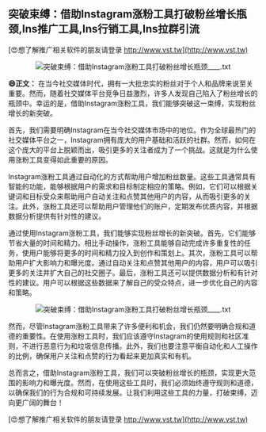 ## **突破束缚：借助Instagram涨粉工具打破粉丝增长瓶颈,Ins推广工具,Ins行销工具,Ins拉群引流**

[😍想了解推广相关软件的朋友请登录 http://www.vst.tw](http://www.vst.tw)

 <center><img src="https://vst.tw/MP4/tuiguang/png/6.png" alt="突破束缚：借助Instagram涨粉工具打破粉丝增长瓶颈____.txt"></center>

**😄正文：**
在当今社交媒体时代，拥有一大批忠实的粉丝对于个人和品牌来说至关重要。然而，随着社交媒体平台竞争日益激烈，许多人发现自己陷入了粉丝增长的瓶颈中。幸运的是，借助Instagram涨粉工具，我们能够突破这一束缚，实现粉丝增长的新突破。

首先，我们需要明确Instagram在当今社交媒体市场中的地位。作为全球最热门的社交媒体平台之一，Instagram拥有庞大的用户基础和活跃的社群。然而，如何在这个庞大的平台上脱颖而出，吸引更多的关注者成为了一个挑战。这就是为什么使用涨粉工具变得如此重要的原因。

Instagram涨粉工具通过自动化的方式帮助用户增加粉丝数量。这些工具通常具有智能的功能，能够根据用户的需求和目标制定相应的策略。例如，它们可以根据关键词和目标受众来帮助用户自动关注和点赞其他用户的内容，从而吸引更多的关注。此外，涨粉工具还可以帮助用户管理他们的账户，定期发布优质内容，并根据数据分析提供有针对性的建议。

通过使用Instagram涨粉工具，我们能够实现粉丝增长的新突破。首先，它们能够节省大量的时间和精力。相比手动操作，涨粉工具能够自动完成许多重复性的任务，使用户能够将更多的时间和精力投入到创作和策划上。其次，涨粉工具可以帮助用户扩大影响力和曝光度。通过自动关注和点赞其他用户的内容，用户可以吸引更多的关注并扩大自己的社交圈子。最后，涨粉工具还可以提供数据分析和有针对性的建议。用户可以根据这些数据来了解自己的受众特点，进一步优化自己的内容和策略。

 <center><img src="https://vst.tw/MP4/tuiguang/png/5.png" alt="突破束缚：借助Instagram涨粉工具打破粉丝增长瓶颈____.txt"></center>

然而，尽管Instagram涨粉工具带来了许多便利和机会，我们仍然要明确合规和道德的重要性。在使用涨粉工具时，我们应该遵守Instagram的使用规则和社区准则，不进行恶意行为和垃圾信息传播。此外，我们也要注意平衡自动化和人工操作的比例，确保用户关注和点赞的行为看起来更加真实和有机。

总而言之，借助Instagram涨粉工具，我们可以突破粉丝增长的瓶颈，实现更大范围的影响力和曝光度。然而，在使用这些工具时，我们必须始终遵守规则和道德，以确保我们的行为合规和可持续发展。让我们利用这些工具的力量，打破束缚，迈向更广阔的舞台！

[😍想了解推广相关软件的朋友请登录 http://www.vst.tw](http://www.vst.tw)



